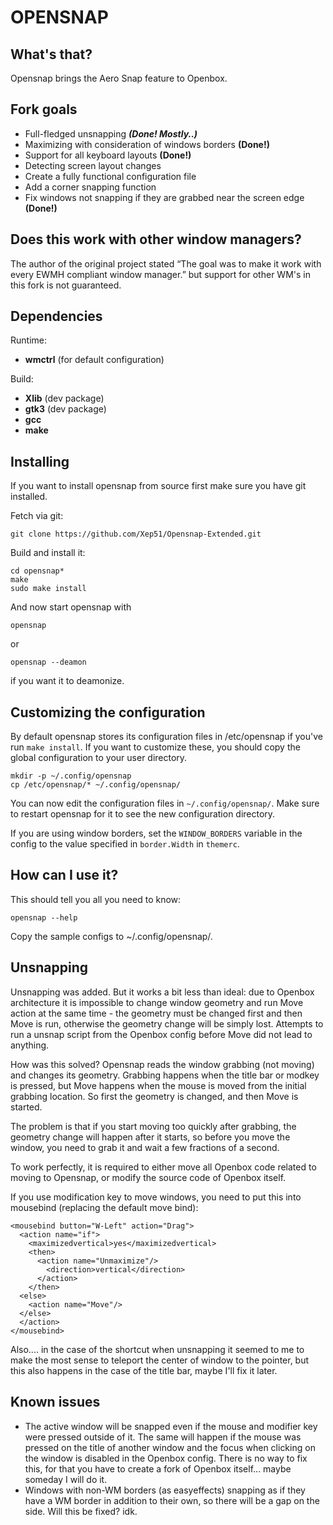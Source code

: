 OPENSNAP
==========

What's that?
------------
Opensnap brings the Aero Snap feature to Openbox.

Fork goals
------------

* Full-fledged unsnapping ___(Done! Mostly..)___
* Maximizing with consideration of windows borders __(Done!)__
* Support for all keyboard layouts __(Done!)__
* Detecting screen layout changes
* Сreate a fully functional configuration file
* Add a corner snapping function
* Fix windows not snapping if they are grabbed near the screen edge __(Done!)__


Does this work with other window managers?
------------------------------------------
The author of the original project stated “The goal was to make it work with every EWMH compliant window manager.” but support for other WM's in this fork is not guaranteed.

Dependencies
-------------
Runtime:
* __wmctrl__ (for default configuration)

Build:
* __Xlib__ (dev package)
* __gtk3__ (dev package)
* __gcc__
* __make__

Installing
----------
If you want to install opensnap from source first make sure you have git installed.

Fetch via git:

    git clone https://github.com/Xep51/Opensnap-Extended.git

Build and install it:

    cd opensnap*
    make
    sudo make install

And now start opensnap with

    opensnap

or

    opensnap --deamon

if you want it to deamonize.
    
Customizing the configuration
-----------------------------
By default opensnap stores its configuration files in /etc/opensnap if you've run `make install`.
If you want to customize these, you should copy the global configuration to your user directory.

    mkdir -p ~/.config/opensnap
    cp /etc/opensnap/* ~/.config/opensnap/

You can now edit the configuration files in `~/.config/opensnap/`. Make sure to restart opensnap for it to see the new configuration directory.

If you are using window borders, set the `WINDOW_BORDERS` variable in the config to the value specified in `border.Width` in `themerc`. 

How can I use it?
-----------------
This should tell you all you need to know:

    opensnap --help

Copy the sample configs to ~/.config/opensnap/.

Unsnapping
-----------------
Unsnapping was added. But it works a bit less than ideal: due to Openbox architecture it is impossible to change window geometry and run Move action at the same time - the geometry must be changed first and then Move is run, otherwise the geometry change will be simply lost.
Attempts to run a unsnap script from the Openbox config before Move did not lead to anything.

How was this solved? Opensnap reads the window grabbing (not moving) and changes its geometry. Grabbing happens when the title bar or modkey is pressed, but Move happens when the mouse is moved from the initial grabbing location. So first the geometry is changed, and then Move is started.

The problem is that if you start moving too quickly after grabbing, the geometry change will happen after it starts, so before you move the window, you need to grab it and wait a few fractions of a second.
 
To work perfectly, it is required to either move all Openbox code related to moving to Opensnap, or modify the source code of Openbox itself.

If you use modification key to move windows, you need to put this into mousebind (replacing the default move bind):
```
<mousebind button="W-Left" action="Drag">
  <action name="if">
    <maximizedvertical>yes</maximizedvertical>
    <then>
      <action name="Unmaximize"/>
        <direction>vertical</direction>
      </action>
    </then>
  <else>
    <action name="Move"/>
  </else>
  </action>
</mousebind>
```
Also.... in the case of the shortcut when unsnapping it seemed to me to make the most sense to teleport the center of window to the pointer, but this also happens in the case of the title bar, maybe I'll fix it later.

Known issues
-------------
* The active window will be snapped even if the mouse and modifier key were pressed outside of it. The same will happen if the mouse was pressed on the title of another window and the focus when clicking on the window is disabled in the Openbox config. There is no way to fix this, for that you have to create a fork of Openbox itself... maybe someday I will do it.
* Windows with non-WM borders (as easyeffects) snapping as if they have a WM border in addition to their own, so there will be a gap on the side. Will this be fixed? idk.
